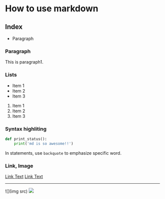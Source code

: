 # How to use markdown

## Index

- Paragraph

### Paragraph
This is paragraph1.

### Lists

- Item 1
- Item 2
- Item 3

1. Item 1
2. Item 2
3. Item 3

### Syntax highliting

```python
def print_status():
    print('md is so awesome!!')
```

In statements, use `backquote` to emphasize specific word.

### Link, Image
[Link Text](href)
<a href='href'>Link Text</a>

---

![](img src)
<img src='img src'>
